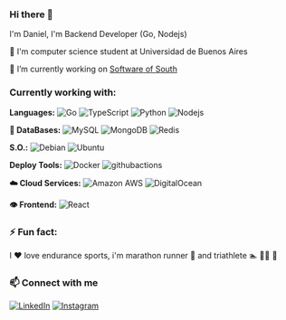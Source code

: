 ### Hi there 👋
I'm Daniel, I'm Backend Developer (Go, Nodejs)

🌱 I'm computer science student at Universidad de Buenos Aires

🔭 I’m currently working on [Software of South](https://south.software)

### Currently working with:
**Languages:**
![Go](https://img.shields.io/badge/-Go-blue?style=flat-square&logo=go)
![TypeScript](https://img.shields.io/badge/-TypeScript-blue?style=flat-square&logo=typescript)
![Python](https://img.shields.io/badge/-Python-yellowgreen?style=flat-square&logo=Python)
![Nodejs](https://img.shields.io/badge/-Nodejs-black?style=flat-square&logo=Node.js)

**📇 DataBases:** 
![MySQL](https://img.shields.io/badge/-MySQL-orange?style=flat-square&logo=mysql)
![MongoDB](https://img.shields.io/badge/-MongoDB-black?style=flat-square&logo=mongodb)
![Redis](https://img.shields.io/badge/-Redis-black?style=flat-square&logo=Redis)

**S.O.:**
![Debian](https://img.shields.io/badge/-Debian-ff69b4?style=flat-square&logo=Debian)
![Ubuntu](https://img.shields.io/badge/-Ubuntu-blueviolet?style=flat-square&logo=Ubuntu)

**Deploy Tools:** 
![Docker](https://img.shields.io/badge/-Docker-black?style=flat-square&logo=docker)
![githubactions](https://img.shields.io/badge/-githubactions-black?style=flat-square&logo=githubactions)


**☁️ Cloud Services:**
![Amazon AWS](https://img.shields.io/badge/Amazon%20AWS-orange?style=flat-square&logo=amazon-aws)
![DigitalOcean](https://img.shields.io/badge/-Digital%20Ocean-darkblue?style=flat-square&logo=digitalocean)


**👁️ Frontend:**
![React](https://img.shields.io/badge/-React-black?style=flat-square&logo=react)

### ⚡ Fun fact:
I ❤️ love endurance sports, i'm marathon runner 🏃 and triathlete 🏊 🚴‍♂️ 🏃

### 📫 Connect with me
<p align="left">
<a href="https://www.linkedin.com/in/daniel-cardozo-20b96a131/"><img src="https://img.shields.io/badge/linkedin-%230A66C2.svg?style=plastic&logo=linkedin&logoColor=white" alt="LinkedIn"/></a>
<a href="https://www.instagram.com/dani54196/"><img src="https://img.shields.io/badge/instagram-%23E4405F.svg?style=plastic&logo=instagram&logoColor=white" alt="Instagram"/></a>
</p>


<!--
**dani54196/dani54196** is a ✨ _special_ ✨ repository because its `README.md` (this file) appears on your GitHub profile.

Here are some ideas to get you started:

- 🔭 I’m currently working on ...
- 🌱 I’m currently learning ...
- 👯 I’m looking to collaborate on ...
- 🤔 I’m looking for help with ...
- 💬 Ask me about ...
-->

